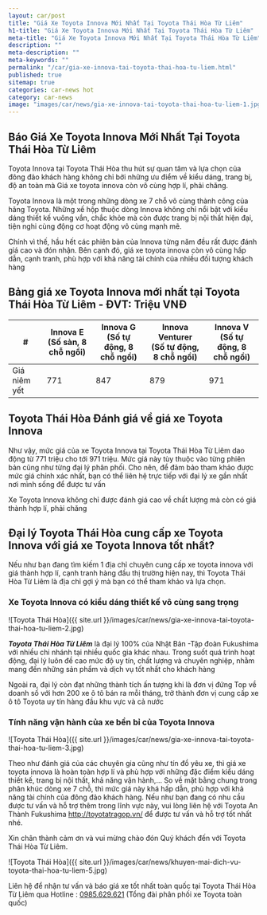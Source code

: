 ```yaml
---
layout: car/post
title: "Giá Xe Toyota Innova Mới Nhất Tại Toyota Thái Hòa Từ Liêm"
h1-title: "Giá Xe Toyota Innova Mới Nhất Tại Toyota Thái Hòa Từ Liêm"
meta-title: "Giá Xe Toyota Innova Mới Nhất Tại Toyota Thái Hòa Từ Liêm"
description: ""
meta-description: ""
meta-keywords: ""
permalink: "/car/gia-xe-innova-tai-toyota-thai-hoa-tu-liem.html"
published: true
sitemap: true
categories: car-news hot
category: car-news
image: "images/car/news/gia-xe-innova-tai-toyota-thai-hoa-tu-liem-1.jpg"
---
```


## Báo Giá Xe Toyota Innova Mới Nhất Tại Toyota Thái Hòa Từ Liêm

Toyota Innova tại Toyota Thái Hòa thu hút sự quan tâm và lựa chọn của đông đảo khách hàng không chỉ bởi những ưu điểm về kiểu dáng, trang bị, độ an toàn mà Giá xe toyota innova còn vô cùng hợp lí, phải chăng.

Toyota Innova là một trong những dòng xe 7 chỗ vô cùng thành công của hãng Toyota. Những xế hộp thuộc dòng Innova không chỉ nổi bật với kiểu dáng thiết kế vuông vắn, chắc khỏe mà còn được trang bị nội thất hiện đại, tiện nghi cùng động cơ hoạt động vô cùng mạnh mẽ. 

Chính vì thế, hầu hết các phiên bản của Innova từng năm đều rất được đánh giá cao và đón nhận. Bên cạnh đó, giá xe toyota innova còn vô cùng hấp dẫn, cạnh tranh, phù hợp với khả năng tài chính của nhiều đối tượng khách hàng
 
## Bảng giá xe Toyota Innova mới nhất tại Toyota Thái Hòa Từ Liêm - ĐVT: Triệu VNĐ

<div class="table-responsive">
<table class="table">
<thead>
<tr>
<th>#</th>
<th>Innova E<br>(Số sàn, 8 chỗ ngồi)</th>
<th>Innova G<br>(Số tự động, 8 chỗ ngồi)</th>
<th>Innova Venturer<br>(Số tự động, 8 chỗ ngồi)</th>
<th>Innova V<br>(Số tự động, 8 chỗ ngồi)</th>
</tr>
</thead>
<tbody>
<tr>
<td>Giá niêm yết</td>
<td>771</td>
<td>847</td>
<td>879</td>
<td>971</td>
</tr>
</tbody>
</table>
</div>

## Toyota Thái Hòa Đánh giá về giá xe Toyota Innova

Như vậy, mức giá của xe Toyota Innova tại Toyota Thái Hòa Từ Liêm dao động từ 771 triệu cho tới 971 triệu. Mức giá này tùy thuộc vào từng phiên bản cũng như từng đại lý phân phối. Cho nên, để đảm bảo tham khảo được mức giá chính xác nhất, bạn có thể liên hệ trực tiếp với đại lý xe gần nhất nơi mình sống để được tư vấn


Xe Toyota Innova không chỉ được đánh giá cao về chất lượng mà còn có giá thành hợp lí, phải chăng

## Đại lý Toyota Thái Hòa cung cấp xe Toyota Innova với giá xe Toyota Innova tốt nhất?

Nếu như bạn đang tìm kiếm 1 địa chỉ chuyên cung cấp xe toyota innova với giá thành hợp lí, cạnh tranh hàng đầu thị trường hiện nay, thì Toyota Thái Hòa Từ Liêm là địa chỉ gợi ý mà bạn có thể tham khảo và lựa chọn.

### Xe Toyota Innova có kiểu dáng thiết kế vô cùng sang trọng

![Toyota Thái Hòa]({{ site.url }}/images/car/news/gia-xe-innova-tai-toyota-thai-hoa-tu-liem-2.jpg)

***Toyota Thái Hòa Từ Liêm*** là đại lý 100% của Nhật Bản -Tập đoàn Fukushima với nhiều chi nhánh tại nhiều quốc gia khác nhau. Trong suốt quá trình hoạt động, đại lý luôn đề cao mức độ uy tín, chất lượng và chuyên nghiệp, nhằm mang đến những sản phẩm và dịch vụ tốt nhất cho khách hàng

Ngoài ra, đại lý còn đạt những thành tích ấn tượng khi là đơn vị đứng Top về doanh số với hơn 200 xe ô tô bán ra mỗi tháng, trở thành đơn vị cung cấp xe ô tô Toyota uy tín hàng đầu khu vực và cả nước

### Tính năng vận hành của xe bền bỉ của Toyota Innova

![Toyota Thái Hòa]({{ site.url }}/images/car/news/gia-xe-innova-tai-toyota-thai-hoa-tu-liem-3.jpg)

Theo như đánh giá của các chuyên gia cũng như tín đồ yêu xe, thì giá xe toyota innova là hoàn toàn hợp lí và phù hợp với những đặc điểm kiểu dáng thiết kế, trang bị nội thất, khả năng vận hành,… So về mặt bằng chung trong phân khúc dòng xe 7 chỗ, thì mức giá này khá hấp dẫn, phù hợp với khả năng tài chính của đông đảo khách hàng. Nếu như bạn đang có nhu cầu được tư vấn và hỗ trợ thêm trong lĩnh vực này, vui lòng liên hệ với Toyota An Thành Fukushima http://toyotatragop.vn/ để được tư vấn và hỗ trợ tốt nhất nhé.

Xin chân thành cảm ơn và vui mừng chào đón Quý khách đến với Toyota Thái Hòa Từ Liêm.

![Toyota Thái Hòa]({{ site.url }}/images/car/news/khuyen-mai-dich-vu-toyota-thai-hoa-tu-liem-5.jpg)

Liên hệ để nhận tư vấn và báo giá xe tốt nhất toàn quốc tại Toyota Thái Hòa Từ Liêm qua Hotline : [0985.629.621](tel:0985629621) (Tổng đài phân phối xe Toyota toàn quốc)